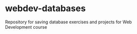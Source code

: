 # webdev-databases
Repository for saving database exercises and projects for Web Development course
